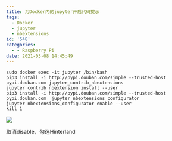 ```yaml
---
title: 为Docker内的jupyter开启代码提示
tags:
  - Docker
  - jupyter
  - nbextensions
id: '548'
categories:
  - - Raspberry Pi
date: 2021-03-08 14:45:49
---
```


```
sudo docker exec -it jupyter /bin/bash
pip3 install -i http://pypi.douban.com/simple --trusted-host pypi.douban.com jupyter_contrib_nbextensions
jupyter contrib nbextension install --user
pip3 install -i http://pypi.douban.com/simple --trusted-host pypi.douban.com  jupyter_nbextensions_configurator
jupyter nbextensions_configurator enable --user
kill 1
```

[![](https://img-cdn.limour.top/blog_wp/2021/03/image.png)](https://img-cdn.limour.top/blog_wp/2021/03/image.png)

取消disable，勾选Hinterland